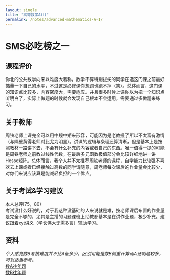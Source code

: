```yaml
---
layout: single
title: "高等数学A(Ⅰ)"
permalink: /notes/advanced-mathematics-A-1/
---
```

# SMS必吃榜之一

## 课程评价
你北的公共数学向来以难度大著称，数学不算特别拔尖的同学在选这门课之前最好掂量一下自己的水平，不过这是必修课你想跑也跑不掉（<del>笑</del>）。总体而言，这门课的知识点比较多，内容密度大，需要适应。并且很多时候上课你以为把一个知识点听明白了，实际上做题的时候就会发现自己根本不会运用，需要通过多做题来练习。

## 关于教师
周铁老师上课完全可以用中规中矩来形容，可能因为是老教授了所以不太富有激情（与隔壁黄得老师对比尤为明显）。讲课的逻辑与条理还算清晰，但是基本上是按照教材一路讲下去，不会有什么补充的内容或者自己的东西。唯一值得一提的可能是周铁老师之前教过线性代数，在最后多元函数极值部分会比较详细地讲一讲Hesse矩阵。总体而言，我个人并不太推荐周铁老师的课程，自学能力比较强不喜欢去上课或者已经接触过高数的同学请随意，周老师每次课后的作业量会比较少，对你们来说应该算是能减轻负担的一个优点。

## 关于考试&学习建议
本人总评[75，80)  
考试没什么好说的，对于我这种没基础的人来说就是难，按老师课后布置的作业量是完全不够的，尤其是主播的习题课班上助教都基本是在讲作业题，极少补充。建议跟着[xyt讲义](https://github.com/DarkoXie/DarkoXie.github.io)（学长伟大无需多言）辅助学习。

## 资料
*个人感觉数B考核难度并不比A低多少，区别可能是数B侧重计算而A证明题较多，可以适当参考。*  
[数A往年题](url)  
[数B往年题](url)